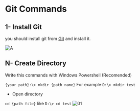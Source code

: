 # Git Commands

## 1- Install Git
you should install git from [Git](https://git-scm.com/) and install it.

![A](https://github.com/ALTONIBOT/Public/blob/main/media/A.png)

## N- Create Directory
Write this commands with Windows Powershell (Recomended)

`{your path}:\> mkdir {path name}` For example `D:\> mkdir test`

- Open directory

`cd {path file}` like `D:\> cd test`
![01](https://github.com/)

